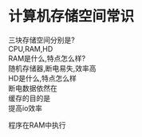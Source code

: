 # 计算机存储空间常识

三块存储空间分别是?<br />CPU,RAM,HD<br />RAM是什么,特点怎么样?<br />随机存储器,断电易失,效率高<br />HD是什么,特点怎么样<br />断电数据依然在<br />缓存的目的是 <br />提高io效率

程序在RAM中执行
